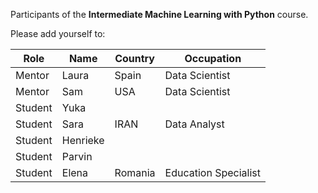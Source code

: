 
Participants of the **Intermediate Machine Learning with Python** course.

Please add yourself to:

Role | Name | Country | Occupation
--- | --- | --- | ---
Mentor | Laura | Spain | Data Scientist
Mentor | Sam | USA | Data Scientist
Student | Yuka |  |  
Student | Sara | IRAN |  Data Analyst
Student | Henrieke |  |  
Student | Parvin |  |  
Student | Elena | Romania | Education Specialist  
